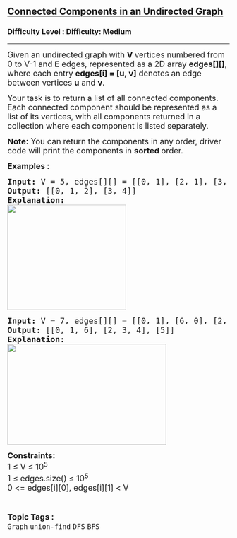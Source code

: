 <h2><a href="https://www.geeksforgeeks.org/problems/connected-components-in-an-undirected-graph/1">Connected Components in an Undirected Graph</a></h2><h3>Difficulty Level : Difficulty: Medium</h3><hr><div class="problems_problem_content__Xm_eO"><p><span style="font-size: 18px;">Given an undirected graph with&nbsp;<strong>V&nbsp;</strong>vertices numbered from 0 to V-1 and&nbsp;<strong>E</strong> edges, represented as a 2D array <strong>edges[][]</strong>, where each entry&nbsp;<strong>edges[i] = [u, v]</strong>&nbsp;denotes an edge between vertices&nbsp;<strong>u</strong>&nbsp;and&nbsp;<strong>v</strong>.</span></p>
<p><span style="font-size: 18px;">Your task is to return a list of all connected components. Each connected component should be represented as a list of its vertices, with all components returned in a collection where each component is listed separately.</span></p>
<p><span style="font-size: 18px;"><strong>Note:</strong> You can return the components in any order, driver code will print the components in <strong>sorted </strong>order.</span></p>
<p><strong><span style="font-size: 18px;">Examples :</span></strong></p>
<pre><span style="font-size: 18px;"><strong>Input:</strong> V = 5, edges[][] = [[0, 1], [2, 1], [3, 4]]
<strong>Output: </strong>[[0, 1, 2], [3, 4]]</span><strong><span style="font-size: 18px;">
Explanation:<br><img src="https://media.geeksforgeeks.org/img-practice/prod/addEditProblem/893290/Web/Other/blobid1_1744798106.jpg" width="269" height="238" style="filter: invert(0);"><br></span></strong></pre>
<pre><span style="font-size: 18px;"><strong>Input: </strong>V = 7,<strong> </strong></span><span style="font-size: 18px;">edges[][] <strong>= </strong>[[0, 1], [6, 0], [2, 4], [2, 3], [3, 4]]
<strong>Output: </strong>[[0, 1, 6], [2, 3, 4], [5]]<br><strong>Explanation:<br><img src="https://media.geeksforgeeks.org/img-practice/prod/addEditProblem/893290/Web/Other/blobid0_1744797809.jpg" width="360" height="228" style="filter: invert(0);"></strong></span></pre>
<p><span style="font-size: 18px;"><strong>Constraints:<br></strong></span><span style="font-size: 18px;">1 ≤ V ≤ 10<sup>5</sup><br>1 ≤ edges.size() ≤ 10<sup>5</sup><br></span><span style="font-size: 18px;">0 &lt;= edges[i][0], edges[i][1] &lt; V</span></p></div><br><p><span style=font-size:18px><strong>Topic Tags : </strong><br><code>Graph</code>&nbsp;<code>union-find</code>&nbsp;<code>DFS</code>&nbsp;<code>BFS</code>&nbsp;